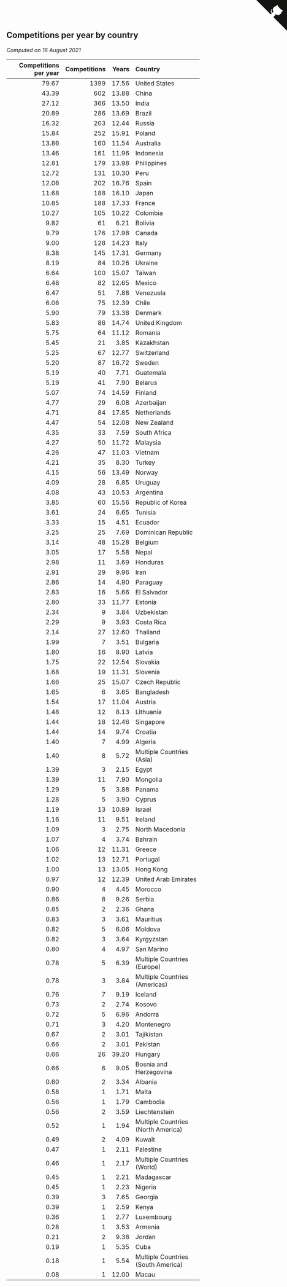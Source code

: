 ## Competitions per year by country

*Computed on 16 August 2021*

| Competitions per year | Competitions | Years | Country |
| ---: | ---: | ---: | :--- |
| 79.67 | 1399 | 17.56 | United States |
| 43.39 | 602 | 13.88 | China |
| 27.12 | 366 | 13.50 | India |
| 20.89 | 286 | 13.69 | Brazil |
| 16.32 | 203 | 12.44 | Russia |
| 15.84 | 252 | 15.91 | Poland |
| 13.86 | 160 | 11.54 | Australia |
| 13.46 | 161 | 11.96 | Indonesia |
| 12.81 | 179 | 13.98 | Philippines |
| 12.72 | 131 | 10.30 | Peru |
| 12.06 | 202 | 16.76 | Spain |
| 11.68 | 188 | 16.10 | Japan |
| 10.85 | 188 | 17.33 | France |
| 10.27 | 105 | 10.22 | Colombia |
| 9.82 | 61 | 6.21 | Bolivia |
| 9.79 | 176 | 17.98 | Canada |
| 9.00 | 128 | 14.23 | Italy |
| 8.38 | 145 | 17.31 | Germany |
| 8.19 | 84 | 10.26 | Ukraine |
| 6.64 | 100 | 15.07 | Taiwan |
| 6.48 | 82 | 12.65 | Mexico |
| 6.47 | 51 | 7.88 | Venezuela |
| 6.06 | 75 | 12.39 | Chile |
| 5.90 | 79 | 13.38 | Denmark |
| 5.83 | 86 | 14.74 | United Kingdom |
| 5.75 | 64 | 11.12 | Romania |
| 5.45 | 21 | 3.85 | Kazakhstan |
| 5.25 | 67 | 12.77 | Switzerland |
| 5.20 | 87 | 16.72 | Sweden |
| 5.19 | 40 | 7.71 | Guatemala |
| 5.19 | 41 | 7.90 | Belarus |
| 5.07 | 74 | 14.59 | Finland |
| 4.77 | 29 | 6.08 | Azerbaijan |
| 4.71 | 84 | 17.85 | Netherlands |
| 4.47 | 54 | 12.08 | New Zealand |
| 4.35 | 33 | 7.59 | South Africa |
| 4.27 | 50 | 11.72 | Malaysia |
| 4.26 | 47 | 11.03 | Vietnam |
| 4.21 | 35 | 8.30 | Turkey |
| 4.15 | 56 | 13.49 | Norway |
| 4.09 | 28 | 6.85 | Uruguay |
| 4.08 | 43 | 10.53 | Argentina |
| 3.85 | 60 | 15.56 | Republic of Korea |
| 3.61 | 24 | 6.65 | Tunisia |
| 3.33 | 15 | 4.51 | Ecuador |
| 3.25 | 25 | 7.69 | Dominican Republic |
| 3.14 | 48 | 15.28 | Belgium |
| 3.05 | 17 | 5.58 | Nepal |
| 2.98 | 11 | 3.69 | Honduras |
| 2.91 | 29 | 9.96 | Iran |
| 2.86 | 14 | 4.90 | Paraguay |
| 2.83 | 16 | 5.66 | El Salvador |
| 2.80 | 33 | 11.77 | Estonia |
| 2.34 | 9 | 3.84 | Uzbekistan |
| 2.29 | 9 | 3.93 | Costa Rica |
| 2.14 | 27 | 12.60 | Thailand |
| 1.99 | 7 | 3.51 | Bulgaria |
| 1.80 | 16 | 8.90 | Latvia |
| 1.75 | 22 | 12.54 | Slovakia |
| 1.68 | 19 | 11.31 | Slovenia |
| 1.66 | 25 | 15.07 | Czech Republic |
| 1.65 | 6 | 3.65 | Bangladesh |
| 1.54 | 17 | 11.04 | Austria |
| 1.48 | 12 | 8.13 | Lithuania |
| 1.44 | 18 | 12.46 | Singapore |
| 1.44 | 14 | 9.74 | Croatia |
| 1.40 | 7 | 4.99 | Algeria |
| 1.40 | 8 | 5.72 | Multiple Countries (Asia) |
| 1.39 | 3 | 2.15 | Egypt |
| 1.39 | 11 | 7.90 | Mongolia |
| 1.29 | 5 | 3.88 | Panama |
| 1.28 | 5 | 3.90 | Cyprus |
| 1.19 | 13 | 10.89 | Israel |
| 1.16 | 11 | 9.51 | Ireland |
| 1.09 | 3 | 2.75 | North Macedonia |
| 1.07 | 4 | 3.74 | Bahrain |
| 1.06 | 12 | 11.31 | Greece |
| 1.02 | 13 | 12.71 | Portugal |
| 1.00 | 13 | 13.05 | Hong Kong |
| 0.97 | 12 | 12.39 | United Arab Emirates |
| 0.90 | 4 | 4.45 | Morocco |
| 0.86 | 8 | 9.26 | Serbia |
| 0.85 | 2 | 2.36 | Ghana |
| 0.83 | 3 | 3.61 | Mauritius |
| 0.82 | 5 | 6.06 | Moldova |
| 0.82 | 3 | 3.64 | Kyrgyzstan |
| 0.80 | 4 | 4.97 | San Marino |
| 0.78 | 5 | 6.39 | Multiple Countries (Europe) |
| 0.78 | 3 | 3.84 | Multiple Countries (Americas) |
| 0.76 | 7 | 9.19 | Iceland |
| 0.73 | 2 | 2.74 | Kosovo |
| 0.72 | 5 | 6.96 | Andorra |
| 0.71 | 3 | 4.20 | Montenegro |
| 0.67 | 2 | 3.01 | Tajikistan |
| 0.66 | 2 | 3.01 | Pakistan |
| 0.66 | 26 | 39.20 | Hungary |
| 0.66 | 6 | 9.05 | Bosnia and Herzegovina |
| 0.60 | 2 | 3.34 | Albania |
| 0.58 | 1 | 1.71 | Malta |
| 0.56 | 1 | 1.79 | Cambodia |
| 0.56 | 2 | 3.59 | Liechtenstein |
| 0.52 | 1 | 1.94 | Multiple Countries (North America) |
| 0.49 | 2 | 4.09 | Kuwait |
| 0.47 | 1 | 2.11 | Palestine |
| 0.46 | 1 | 2.17 | Multiple Countries (World) |
| 0.45 | 1 | 2.21 | Madagascar |
| 0.45 | 1 | 2.23 | Nigeria |
| 0.39 | 3 | 7.65 | Georgia |
| 0.39 | 1 | 2.59 | Kenya |
| 0.36 | 1 | 2.77 | Luxembourg |
| 0.28 | 1 | 3.53 | Armenia |
| 0.21 | 2 | 9.38 | Jordan |
| 0.19 | 1 | 5.35 | Cuba |
| 0.18 | 1 | 5.54 | Multiple Countries (South America) |
| 0.08 | 1 | 12.00 | Macau |


<a href="https://github.com/jonatanklosko/wca_statistics" class="github-corner" aria-label="View source on Github"><svg width="80" height="80" viewBox="0 0 250 250" style="fill:#151513; color:#fff; position: absolute; top: 0; border: 0; right: 0;" aria-hidden="true"><path d="M0,0 L115,115 L130,115 L142,142 L250,250 L250,0 Z"></path><path d="M128.3,109.0 C113.8,99.7 119.0,89.6 119.0,89.6 C122.0,82.7 120.5,78.6 120.5,78.6 C119.2,72.0 123.4,76.3 123.4,76.3 C127.3,80.9 125.5,87.3 125.5,87.3 C122.9,97.6 130.6,101.9 134.4,103.2" fill="currentColor" style="transform-origin: 130px 106px;" class="octo-arm"></path><path d="M115.0,115.0 C114.9,115.1 118.7,116.5 119.8,115.4 L133.7,101.6 C136.9,99.2 139.9,98.4 142.2,98.6 C133.8,88.0 127.5,74.4 143.8,58.0 C148.5,53.4 154.0,51.2 159.7,51.0 C160.3,49.4 163.2,43.6 171.4,40.1 C171.4,40.1 176.1,42.5 178.8,56.2 C183.1,58.6 187.2,61.8 190.9,65.4 C194.5,69.0 197.7,73.2 200.1,77.6 C213.8,80.2 216.3,84.9 216.3,84.9 C212.7,93.1 206.9,96.0 205.4,96.6 C205.1,102.4 203.0,107.8 198.3,112.5 C181.9,128.9 168.3,122.5 157.7,114.1 C157.9,116.9 156.7,120.9 152.7,124.9 L141.0,136.5 C139.8,137.7 141.6,141.9 141.8,141.8 Z" fill="currentColor" class="octo-body"></path></svg></a><style>.github-corner:hover .octo-arm{animation:octocat-wave 560ms ease-in-out}@keyframes octocat-wave{0%,100%{transform:rotate(0)}20%,60%{transform:rotate(-25deg)}40%,80%{transform:rotate(10deg)}}@media (max-width:500px){.github-corner:hover .octo-arm{animation:none}.github-corner .octo-arm{animation:octocat-wave 560ms ease-in-out}}</style>
